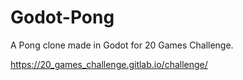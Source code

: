 # Godot-Pong
A Pong clone made in Godot for 20 Games Challenge.

https://20_games_challenge.gitlab.io/challenge/
